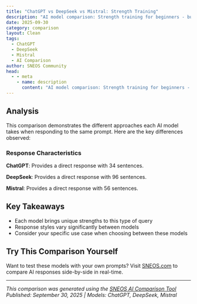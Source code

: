 ```yaml
---
title: "ChatGPT vs DeepSeek vs Mistral: Strength Training"
description: "AI model comparison: Strength training for beginners - build foundation safely..."
date: 2025-09-30
category: comparison
layout: Clean
tags:
  - ChatGPT
  - DeepSeek
  - Mistral
  - AI Comparison
author: SNEOS Community
head:
  - - meta
    - name: description
      content: "AI model comparison: Strength training for beginners - build foundation safely..."
---
```


<ChatComparison
  title="ChatGPT vs DeepSeek vs Mistral: Strength Training"
  prompt="Strength training for beginners - build foundation safely"
  :responses='{
    "ChatGPT": "Certainly! Here\u2019s a comprehensive guide to strength training for beginners, focusing on building a solid foundation safely:\n\n### Strength Training for Beginners: Build a Foundation Safely\n\n#### 1. Understand the Basics\n- **What is Strength Training?**  \n  Strength training involves exercises that improve muscular strength and endurance using resistance. This can include bodyweight exercises, free weights, machines, or resistance bands.\n  \n- **Benefits:**  \n  - Increases muscle mass  \n  - Enhances metabolic rate  \n  - Improves bone density  \n  - Boosts overall functional fitness  \n  - Reduces injury risk\n\n#### 2. Get Medical Clearance\n- If you have any health conditions or concerns, consult a healthcare professional before starting a new fitness routine.\n\n#### 3. Set Clear, Realistic Goals\n- Define why you want to strength train: build muscle, lose weight, improve endurance, or simply get healthier.\n- Set achievable milestones to stay motivated.\n\n#### 4. Focus on Technique First\n- Proper form is crucial to prevent injury and maximize effectiveness.\n- Start with bodyweight exercises (e.g., squats, push-ups, lunges) before adding weights.\n- Consider working with a certified trainer for guidance during your first sessions.\n\n#### 5. Start with a Full-Body Routine\n- Begin training 2-3 times per week, allowing rest days in between.\n- Include compound movements that work multiple muscle groups:  \n  - Squats  \n  - Deadlifts  \n  - Push-ups  \n  - Rows  \n  - Planks  \n\n#### 6. Use Appropriate Weights\n- Choose weights that are challenging but allow you to complete 8-12 repetitions with good form.\n- Avoid lifting too heavy too soon to reduce injury risk.\n- Gradually increase resistance as you get stronger.\n\n#### 7. Warm Up and Cool Down\n- **Warm Up:** 5-10 minutes of light cardio and dynamic stretching to prepare muscles and joints.  \n- **Cool Down:** Stretching and light movement to reduce muscle soreness and improve flexibility.\n\n#### 8. Rest and Recovery\n- Muscles grow and repair during rest; aim for 48 hours between strength sessions targeting the same muscle group.\n- Ensure you get enough sleep and maintain proper nutrition.\n\n#### 9. Track Your Progress\n- Keep a workout journal or use apps to log exercises, weights, reps, and how you feel.\n- Adjust your program every 4-6 weeks to keep challenging your body.\n\n#### 10. Sample Beginner Full-Body Workout\n\n| Exercise          | Sets | Reps          | Notes                         |\n|-------------------|------|---------------|-------------------------------|\n| Bodyweight Squats | 2-3  | 10-12         | Keep knees aligned with toes  |\n| Push-ups          | 2-3  | 8-12          | Modify on knees if needed      |\n| Bent-over Rows    | 2-3  | 10-12         | Use dumbbells or resistance bands |\n| Plank             | 2-3  | Hold 20-30 sec| Keep body in a straight line   |\n| Glute Bridges     | 2-3  | 12-15         | Squeeze glutes at the top       |\n\n---\n\nIf you want, I can also provide tips on nutrition, recovery, or more detailed workout plans. Would you like that?",
    "DeepSeek": "Of course! This is an excellent goal. Starting a strength training journey is one of the best things you can do for your long-term health, confidence, and physical capability.\n\nThis guide is designed to help you build a solid foundation safely and effectively, focusing on the principles that will set you up for a lifetime of strength.\n\n---\n\n### **Phase 1: The Mindset \u0026 Principles (Your Foundation)**\n\nBefore you even touch a weight, understand these core concepts.\n\n#### **1. Safety First, Always**\n*   **Form Over Ego:** Never lift a weight that forces you to use bad form. You\u0027re not impressing anyone by lifting heavy with poor technique. You\u0027re just inviting injury.\n*   **Pain vs. Discomfort:** Learn the difference. Muscle fatigue and a \u0022burn\u0022 are good. Sharp, shooting, or joint pain is bad. If you feel the latter, stop immediately.\n*   **Consistency is King:** Showing up 2-3 times a week, every week, is far more important than having one killer workout and then being too sore to move for a week.\n\n#### **2. The Golden Rule: Progressive Overload**\nTo get stronger, you must gradually ask more of your muscles. This doesn\u0027t always mean adding more weight. You can:\n*   Increase the weight slightly.\n*   Increase the number of repetitions.\n*   Increase the number of sets.\n*   Increase the number of workouts per week.\n*   Improve your form and control.\n\n**Beginner\u0027s Tip:** Focus on adding one more rep to each set each week before you even think about adding weight.\n\n---\n\n### **Phase 2: The Exercises (Your Tools)**\n\nWe will focus on **compound movements**. These are exercises that work multiple muscle groups at once. They are incredibly efficient and build functional, real-world strength.\n\n#### **The Essential Movement Patterns:**\nMaster these patterns, and you\u0027ll have a strong, balanced body.\n\n1.  **Squat Pattern** (Legs \u0026 Glutes)\n    *   **Beginner Exercises:** Bodyweight Squat, Goblet Squat (using a dumbbell or kettlebell).\n2.  **Hinge Pattern** (Posterior Chain - Glutes \u0026 Hamstrings)\n    *   **Beginner Exercises:** Bodyweight Hip Hinge, Kettlebell/Dumbbell Deadlift.\n3.  **Push Pattern** (Chest, Shoulders, Triceps)\n    *   **Vertical Push:** Overhead Press (with dumbbells).\n    *   **Horizontal Push:** Push-ups (on knees or incline), Bench Press (with dumbbells).\n4.  **Pull Pattern** (Back \u0026 Biceps)\n    *   **Vertical Pull:** Lat Pulldown (machine assisted).\n    *   **Horizontal Pull:** Bent-Over Dumbbell Rows, Seated Cable Rows.\n5.  **Carry Pattern** (Core, Grip, Posture)\n    *   **Beginner Exercise:** Farmer\u0027s Walk (carry a heavy dumbbell in each hand and walk).\n\n**Don\u0027t Forget Your Core!**\n*   **Plank:** Builds incredible core stability.\n*   **Bird-Dog:** Teaches anti-rotation and spinal stability.\n\n---\n\n### **Phase 3: Your First Workout Plan (The Blueprint)**\n\nHere is a simple, full-body workout you can do 2-3 times per week. Always have at least one day of rest between sessions (e.g., Monday \u0026 Thursday, or Tuesday, Thursday, Saturday).\n\n**Structure of Each Workout:**\n1.  **Warm-up (5-10 minutes):** Light cardio (jogging in place, jumping jacks) followed by **dynamic stretches** (leg swings, arm circles, torso twists).\n2.  **Workout (30-45 minutes):**\n3.  **Cool-down (5 minutes):** **Static stretching** (hold stretches for 20-30 seconds) for the muscles you worked.\n\n#### **Full-Body Workout A**\n*   **Goblet Squat:** 3 sets of 8-10 reps\n*   **Push-ups (on knees or incline):** 3 sets of as many reps as you can with good form (AMRAP)\n*   **Bent-Over Dumbbell Rows:** 3 sets of 8-10 reps per arm\n*   **Plank:** 3 sets, hold for 20-30 seconds\n*   **Farmer\u0027s Walk:** 3 walks of 30-40 feet\n\n#### **Full-Body Workout B**\n*   **Kettlebell/Dumbbell Deadlift:** 3 sets of 8-10 reps\n*   **Overhead Press (Dumbbells):** 3 sets of 8-10 reps\n*   **Lat Pulldown:** 3 sets of 8-10 reps\n*   **Bird-Dog:** 3 sets of 8-10 reps per side\n*   **Bodyweight Lunges:** 3 sets of 8-10 reps per leg\n\n**How to Proceed:** You can alternate between Workout A and B, or simply do the same full-body workout each time, aiming to improve your numbers each week.\n\n---\n\n### **Phase 4: Execution \u0026 Technique (How to Do It Right)**\n\n**The #1 Rule for Learning Form: Watch and Learn!**\nBefore you try an exercise, watch a reputable video tutorial. Channels like **Athlean-X, Scott Herman Fitness, and Alan Thrall** have excellent beginner-friendly technique guides.\n\n**Key Technique Cues:**\n*   **Squat:** \u0022Chest up, back straight.\u0022 Sit back like you\u0027re aiming for a chair. Knees should track over toes, not cave in.\n*   **Deadlift:** This is a *hip hinge*, not a squat. Keep your back flat and push your hips back. The bar should stay close to your legs.\n*   **Push-ups:** Keep your core tight and body in a straight line from head to heels. Don\u0027t let your hips sag.\n*   **Rows:** Squeeze your shoulder blades together at the top of the movement. Don\u0027t use momentum to swing the weight.\n\n---\n\n### **Phase 5: Nutrition \u0026 Recovery (The Unsung Heroes)**\n\nYou don\u0027t get stronger in the gym; you get stronger when you recover.\n\n*   **Nutrition:** You don\u0027t need a complicated diet. Focus on:\n    *   **Protein:** Essential for muscle repair. Include a source with each meal (chicken, fish, eggs, Greek yogurt, tofu, lentils).\n    *   **Carbohydrates:** Your body\u0027s primary fuel source. Eat them to power your workouts (oats, rice, potatoes, fruits).\n    *   **Hydration:** Drink water throughout the day, especially around your workouts.\n*   **Sleep:** This is non-negotiable. Aim for 7-9 hours of quality sleep. This is when your body does most of its repair work.\n*   **Rest Days:** Your muscles need 48-72 hours to recover. On your off days, light activity like walking or stretching is great (\u0022active recovery\u0022).\n\n### **Sample Beginner Weekly Schedule**\n\n*   **Monday:** Full-Body Workout A\n*   **Tuesday:** Rest or Active Recovery (walk, light yoga)\n*   **Wednesday:** Full-Body Workout B\n*   **Thursday:** Rest\n*   **Friday:** Full-Body Workout A\n*   **Saturday \u0026 Sunday:** Rest\n\n### **Final Words of Encouragement**\n\n1.  **Start Light.** It\u0027s better to be underwhelmed and safe than overwhelmed and injured.\n2.  **Track Your Workouts.** Use a notebook or an app. Write down what you did so you know what to beat next time. This is motivating!\n3.  **Be Patient.** You will not look like a bodybuilder in a month. But you *will* feel stronger, stand taller, and have more energy. Celebrate those wins.\n4.  **Ask for Help.** If you\u0027re in a gym, don\u0027t be afraid to ask a staff member for a form check. Most are happy to help.\n\nWelcome to the journey. You\u0027ve got this",
    "Mistral": "Starting strength training as a beginner can be an exciting journey towards improved fitness and overall health. Here are some steps to help you build a strong foundation safely:\n\n### 1. **Consult a Professional**\n- **Medical Clearance:** Before starting any new exercise program, it\u0027s a good idea to consult with a healthcare provider, especially if you have any pre-existing conditions.\n- **Personal Trainer:** Consider working with a certified personal trainer, at least initially, to ensure proper form and technique.\n\n### 2. **Set Realistic Goals**\n- **Short-Term Goals:** Set achievable short-term goals, such as mastering basic exercises or increasing the weight you lift by a small increment each week.\n- **Long-Term Goals:** Think about what you want to achieve in the long term, whether it\u0027s building muscle, improving strength, or enhancing overall fitness.\n\n### 3. **Start with Basic Exercises**\n- **Compound Movements:** Focus on exercises that work multiple muscle groups, such as squats, deadlifts, bench presses, and overhead presses.\n- **Bodyweight Exercises:** Incorporate bodyweight exercises like push-ups, pull-ups, lunges, and planks to build a solid foundation.\n\n### 4. **Learn Proper Form**\n- **Technique:** Proper form is crucial to avoid injury and maximize the effectiveness of your workouts. Start with light weights or bodyweight exercises to master the movements.\n- **Warm-Up:** Always warm up before starting your workout to prepare your muscles and joints.\n\n### 5. **Gradual Progression**\n- **Progressive Overload:** Gradually increase the weight, reps, or sets over time to challenge your muscles and promote growth.\n- **Consistency:** Aim for consistency rather than intensity. It\u0027s better to do a little bit every day than to overdo it and risk injury.\n\n### 6. **Create a Balanced Routine**\n- **Full-Body Workouts:** As a beginner, full-body workouts are a good starting point. They allow you to work all major muscle groups in a single session.\n- **Rest Days:** Ensure you have rest days to allow your muscles to recover and grow.\n\n### 7. **Nutrition and Hydration**\n- **Balanced Diet:** Eat a balanced diet with adequate protein to support muscle recovery and growth.\n- **Hydration:** Stay hydrated before, during, and after your workouts.\n\n### 8. **Listen to Your Body**\n- **Pain vs. Discomfort:** Learn to distinguish between muscle soreness (which is normal) and pain (which could indicate an injury).\n- **Rest and Recovery:** Pay attention to how your body feels and take rest days as needed.\n\n### 9. **Track Your Progress**\n- **Workout Journal:** Keep a workout journal to track your progress, including the exercises you do, the weights you lift, and how you feel.\n- **Adjustments:** Make adjustments based on your progress and how your body responds.\n\n### 10. **Stay Motivated**\n- **Support System:** Find a workout buddy or join a fitness community for support and motivation.\n- **Variety:** Mix up your workouts to keep things interesting and prevent boredom.\n\n### Sample Beginner Workout Routine\n\n#### Day 1: Full Body\n1. **Squats:** 3 sets of 10-12 reps\n2. **Bench Press:** 3 sets of 10-12 reps\n3. **Deadlifts:** 3 sets of 10-12 reps\n4. **Overhead Press:** 3 sets of 10-12 reps\n5. **Bent-Over Rows:** 3 sets of 10-12 reps\n6. **Planks:** 3 sets of 30-60 seconds\n\n#### Day 2: Rest\n\n#### Day 3: Full Body\n1. **Lunges:** 3 sets of 10-12 reps per leg\n2. **Push-Ups:** 3 sets of 10-12 reps\n3. **Pull-Ups:** 3 sets of 5-10 reps\n4. **Dumbbell Shoulder Press:** 3 sets of 10-12 reps\n5. **Lat Pulldowns:** 3 sets of 10-12 reps\n6. **Bicycle Crunches:** 3 sets of 15-20 reps\n\n#### Day 4: Rest\n\n#### Day 5: Full Body\n1. **Goblet Squats:** 3 sets of 10-12 reps\n2. **Incline Dumbbell Press:** 3 sets of 10-12 reps\n3. **Romanian Deadlifts:** 3 sets of 10-12 reps\n4. **Arnold Press:** 3 sets of 10-12 reps\n5. **Seated Cable Rows:** 3 sets of 10-12 reps\n6. **Russian Twists:** 3 sets of 15-20 reps\n\n#### Day 6: Rest\n\n#### Day 7: Rest or Light Activity (e.g., walking, yoga)\n\nBy following these guidelines, you can build a strong foundation for strength training safely and effectively."
  }'
  published-date="22:46"
/>

## Analysis

This comparison demonstrates the different approaches each AI model takes when responding to the same prompt. Here are the key differences observed:

### Response Characteristics

**ChatGPT**: Provides a direct response with 34 sentences. 

**DeepSeek**: Provides a direct response with 96 sentences. 

**Mistral**: Provides a direct response with 56 sentences. 

## Key Takeaways

- Each model brings unique strengths to this type of query
- Response styles vary significantly between models
- Consider your specific use case when choosing between these models

## Try This Comparison Yourself

Want to test these models with your own prompts? Visit [SNEOS.com](https://sneos.com) to compare AI responses side-by-side in real-time.

---

*This comparison was generated using the [SNEOS AI Comparison Tool](https://sneos.com)*
*Published: September 30, 2025 | Models: ChatGPT, DeepSeek, Mistral*

